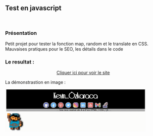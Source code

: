 ## Test en javascript

<p align="center">
<br>

### Présentation

Petit projet pour tester la fonction map, random et le translate en CSS. Mauvaises pratiques pour le SEO, les détails dans le code

### Le resultat :

<p align="center">
    <a href= "https://kevinozkaraca.github.io/Test_Javascript/">  Cliquer ici pour voir le site </a>
</p>

La démonstrastion en image :

<img 
            class="IMGlink"
            src="demo.gif"
            alt="demonstration e gif"
            aria-label="demonstration e gif"
            width= 90%
        />

</p>
